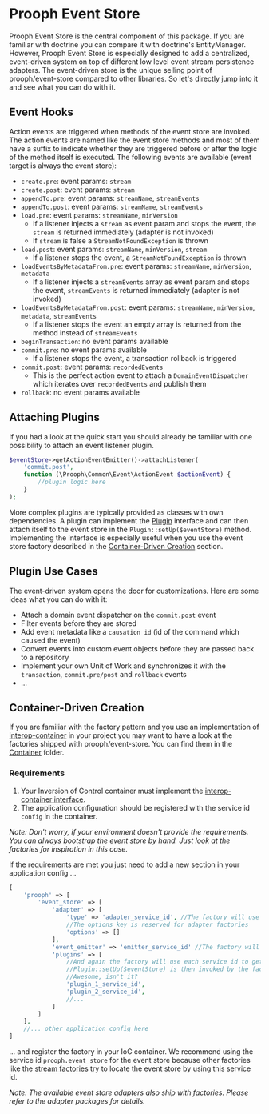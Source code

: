 # Prooph Event Store

Prooph Event Store is the central component of this package. If you are familiar with doctrine
you can compare it with doctrine's EntityManager.
However, Prooph Event Store is especially designed to add a centralized, event-driven system on top
of different low level event stream persistence adapters.
The event-driven store is the unique selling point of prooph/event-store compared to other libraries.
So let's directly jump into it and see what you can do with it.

## Event Hooks

Action events are triggered when methods of the event store are invoked. The action events are named like the event store methods and most of them have
a suffix to indicate whether they are triggered before or after the logic of the method itself is executed.
The following events are available (event target is always the event store):

- `create.pre`: event params: `stream`
- `create.post`: event params: `stream`
- `appendTo.pre`: event params: `streamName`, `streamEvents`
- `appendTo.post`: event params: `streamName`, `streamEvents`
- `load.pre`: event params: `streamName`, `minVersion`
  - If a listener injects a `stream` as event param and stops the event, the `stream` is returned immediately (adapter is not invoked)
  - If `stream` is false a `StreamNotFoundException` is thrown
- `load.post`: event params: `streamName`, `minVersion`, `stream`
  - If a listener stops the event, a `StreamNotFoundException` is thrown
- `loadEventsByMetadataFrom.pre`: event params: `streamName`, `minVersion`, `metadata`
  - If a listener injects a `streamEvents` array as event param and stops the event, `streamEvents` is returned immediately (adapter is not invoked)
- `loadEventsByMetadataFrom.post`: event params: `streamName`, `minVersion`, `metadata`, `streamEvents`
  - If a listener stops the event an empty array is returned from the method instead of `streamEvents`
- `beginTransaction`: no event params available
- `commit.pre`: no event params available
  - If a listener stops the event, a transaction rollback is triggered
- `commit.post`: event params: `recordedEvents`
  - This is the perfect action event to attach a `DomainEventDispatcher` which iterates over `recordedEvents` and publish them
- `rollback`: no event params available

## Attaching Plugins

If you had a look at the quick start you should already be familiar with one possibility to attach an event listener plugin.

```php
$eventStore->getActionEventEmitter()->attachListener(
    'commit.post',
    function (\Prooph\Common\Event\ActionEvent $actionEvent) {
        //plugin logic here
    }
);
```

More complex plugins are typically provided as classes with own dependencies. A plugin can implement the [Plugin](src/Plugin/Plugin.php) interface
and can then attach itself to the event store in the `Plugin::setUp($eventStore)` method.
Implementing the interface is especially useful when you use the event store factory described in the [Container-Driven Creation](#container-driven-creation) section.

## Plugin Use Cases

The event-driven system opens the door for customizations. Here are some ideas what you can do with it:

- Attach a domain event dispatcher on the `commit.post` event
- Filter events before they are stored
- Add event metadata like a `causation id` (id of the command which caused the event)
- Convert events into custom event objects before they are passed back to a repository
- Implement your own Unit of Work and synchronizes it with the `transaction`, `commit.pre/post` and `rollback` events
- ...

## Container-Driven Creation

If you are familiar with the factory pattern and you use an implementation of [interop-container](https://github.com/container-interop/container-interop)
in your project you may want to have a look at the factories shipped with prooph/event-store.
You can find them in the [Container](src/Container) folder.

### Requirements

1. Your Inversion of Control container must implement the [interop-container interface](https://github.com/container-interop/container-interop).
2. The application configuration should be registered with the service id `config` in the container.

*Note: Don't worry, if your environment doesn't provide the requirements. You can
always bootstrap the event store by hand. Just look at the factories for inspiration in this case.*

If the requirements are met you just need to add a new section in your application config ...

```php
[
    'prooph' => [
        'event_store' => [
            'adapter' => [
                'type' => 'adapter_service_id', //The factory will use this id to get the adapter from the container
                //The options key is reserved for adapter factories
                'options' => []
            ],
            'event_emitter' => 'emitter_service_id' //The factory will use this id to get the event emitter from the container
            'plugins' => [
                //And again the factory will use each service id to get the plugin from the container
                //Plugin::setUp($eventStore) is then invoked by the factory so your plugins get attached automatically
                //Awesome, isn't it?
                'plugin_1_service_id',
                'plugin_2_service_id',
                //...
            ]
        ]
    ],
    //... other application config here
]
```

... and register the factory in your IoC container. We recommend using the service id `prooph.event_store` for the event store
because other factories like the [stream factories](src/Container/Stream) try to locate the event store
by using this service id.

*Note: The available event store adapters also ship with factories. Please refer to the adapter packages for details.*